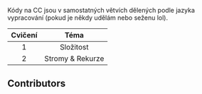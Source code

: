 Kódy na CC jsou v samostatných větvích dělených podle jazyka vypracování (pokud je někdy udělám nebo seženu lol).

|Cvičení|Téma|
|:--:|:--:|
|1|Složitost|
|2|Stromy & Rekurze|

## Contributors

<!-- ALL-CONTRIBUTORS-LIST:START - Do not remove or modify this section -->
<!-- prettier-ignore-start -->
<!-- markdownlint-disable -->

<!-- markdownlint-restore -->
<!-- prettier-ignore-end -->

<!-- ALL-CONTRIBUTORS-LIST:END -->
